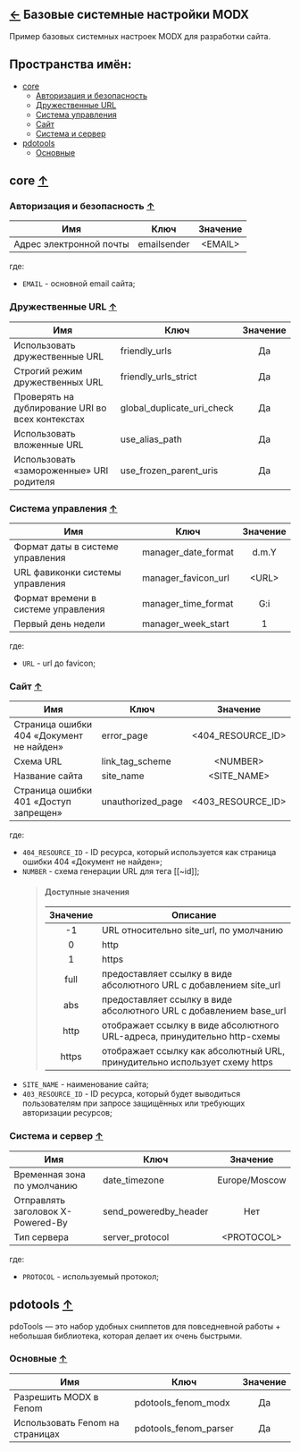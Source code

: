 [&larr;](readme.md "MODX") Базовые системные настройки MODX
-----------------------------------------------------------

Пример базовых системных настроек MODX для разработки сайта.

## <a name="namespace"></a> Пространства имён:
- [core](#core)
    - [Авторизация и безопасность](#authentication)
    - [Дружественные URL](#furls)
    - [Система управления](#manager)
    - [Сайт](#site)
    - [Система и сервер](#system)
- [pdotools](#pdotools)
    - [Основные](#pdotools_main)

## <a name="core"></a> core [&uarr;](#namespace "Пространства имён")

### <a name="authentication"></a> Авторизация и безопасность [&uarr;](#namespace "Пространства имён")

Имя | Ключ | Значение
--- | --- | :---:
Адрес электронной почты | emailsender | \<EMAIL\>

где:

- `EMAIL` - основной email сайта;

### <a name="furls"></a> Дружественные URL [&uarr;](#namespace "Пространства имён")

Имя | Ключ | Значение
--- | --- | :---:
Использовать дружественные URL | friendly_urls | Да
Строгий режим дружественных URL | friendly_urls_strict | Да
Проверять на дублирование URI во всех контекстах | global_duplicate_uri_check | Да
Использовать вложенные URL | use_alias_path | Да
Использовать «замороженные» URI родителя | use_frozen_parent_uris | Да

### <a name="manager"></a> Система управления [&uarr;](#namespace "Пространства имён")

Имя | Ключ | Значение
--- | --- | :---:
Формат даты в системе управления | manager_date_format | d.m.Y
URL фавиконки системы управления | manager_favicon_url | \<URL\>
Формат времени в системе управления | manager_time_format | G:i
Первый день недели | manager_week_start | 1

где:

- `URL` - url до favicon;

### <a name="site"></a> Сайт [&uarr;](#namespace "Пространства имён")

Имя | Ключ | Значение
--- | --- | :---:
Страница ошибки 404 «Документ не найден» | error_page | \<404_RESOURCE_ID\>
Схема URL | link_tag_scheme | \<NUMBER\>
Название сайта | site_name | \<SITE_NAME\>
Страница ошибки 401 «Доступ запрещен» | unauthorized_page | \<403_RESOURCE_ID\>

где:

- `404_RESOURCE_ID` - ID ресурса, который используется как страница ошибки 404 «Документ не найден»;
- `NUMBER` - схема генерации URL для тега [[~id]];
    > #### Доступные значения
    > 
    > Значение | Описание
    > :---: | ---
    > -1 | URL относительно site_url, по умолчанию
    > 0 | http
    > 1 | https
    > full | предоставляет ссылку в виде абсолютного URL с добавлением site_url
    > abs | предоставляет ссылку в виде абсолютного URL с добавлением base_url
    > http | отображает ссылку в виде абсолютного URL-адреса, принудительно http-схемы
    > https | отображает ссылку как абсолютный URL, принудительно использует схему https
- `SITE_NAME` - наименование сайта;
- `403_RESOURCE_ID` - ID ресурса, который будет выводиться пользователям при запросе защищённых или требующих авторизации ресурсов;

### <a name="system"></a> Система и сервер [&uarr;](#namespace "Пространства имён")

Имя | Ключ | Значение
--- | --- | :---:
Временная зона по умолчанию | date_timezone | Europe/Moscow
Отправлять заголовок X-Powered-By | send_poweredby_header | Нет
Тип сервера | server_protocol | \<PROTOCOL\>

где:

- `PROTOCOL` - используемый протокол;

## <a name="pdotools"></a> pdotools [&uarr;](#namespace "Пространства имён")

pdoTools — это набор удобных сниппетов для повседневной работы + небольшая библиотека, которая делает их очень быстрыми.

### <a name="pdotools_main"></a> Основные [&uarr;](#namespace "Пространства имён")

Имя | Ключ | Значение
--- | --- | :---:
Разрешить MODX в Fenom | pdotools_fenom_modx | Да
Использовать Fenom на страницах | pdotools_fenom_parser | Да